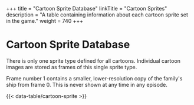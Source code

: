 +++
title = "Cartoon Sprite Database"
linkTitle = "Cartoon Sprites"
description = "A table containing information about each cartoon sprite set in the game."
weight = 740
+++

# Cartoon Sprite Database

There is only one sprite type defined for all cartoons. Individual cartoon images are stored as frames of this single sprite type.

Frame number 1 contains a smaller, lower-resolution copy of the family's ship from frame 0. This is never shown at any time in any episode.

{{< data-table/cartoon-sprite >}}
